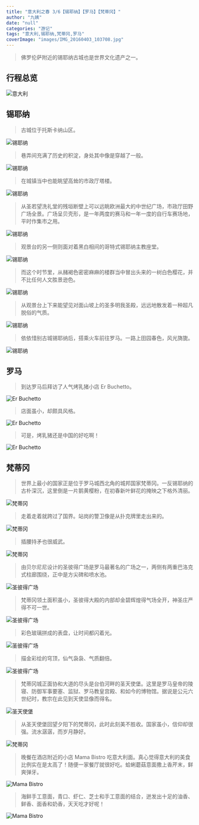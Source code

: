 ```yaml
---
title: "意大利之春 3/6【锡耶纳】【罗马】【梵蒂冈】"
author: "九姨"
date: "null"
categories: "游记"
tags: "意大利,锡耶纳,梵蒂冈,罗马"
coverImage: "images/IMG_20160403_103708.jpg"
---
```


>佛罗伦萨附近的锡耶纳古城也是世界文化遗产之一。

## 行程总览

![意大利](images/)

## 锡耶纳

>古城位于托斯卡纳山区。

![锡耶纳](images/IMG_0436-e1539510126587.jpg)

>巷弄间充满了历史的积淀，身处其中像是穿越了一般。

![锡耶纳](images/IMG_0437-e1539510776935.jpg)

>在城镇当中也能眺望高耸的市政厅塔楼。

![锡耶纳](images/IMG_0438.jpg)

>从圣若望洗礼堂的残垣断壁上可以远眺欧洲最大的中世纪广场，市政厅田野广场全景。广场呈贝壳形，是一年两度的赛马和一年一度的自行车赛场地，平时作集市之用。

![锡耶纳](images/IMG_20160403_103708.jpg)

>观景台的另一侧则面对着黑白相间的哥特式锡耶纳主教座堂。

![锡耶纳](images/IMG_20160403_102824.jpg)

>而这个时节里，从赭褐色密密麻麻的楼群当中冒出头来的一树白色樱花，并不比任何人文胜景逊色。

![锡耶纳](images/IMG_20160403_103037.jpg)

>从观景台上下来能望见对面山坡上的圣多明我圣殿，远远地散发着一种超凡脱俗的气质。

![锡耶纳](images/IMG_20160403_110818.jpg)

>依依惜别古城锡耶纳后，搭乘火车前往罗马。一路上田园春色，风光旖旎。

![锡耶纳](images/IMG_20160403_120701.jpg)

## 罗马

>到达罗马后拜访了人气烤乳猪小店 Er Buchetto。

![Er Buchetto](images/IMG_0457-e1539510829371.jpg)

>店面虽小，却颇具风格。

![Er Buchetto](images/IMG_0454.jpg)

>可是，烤乳猪还是中国的好吃啊！

![Er Buchetto](images/IMG_0456-e1539510800849.jpg)

## 梵蒂冈

>世界上最小的国家正是位于罗马城西北角的城邦国家梵蒂冈。一反锡耶纳的古朴深沉，这里倒是一片鹅黄樱粉，在初春新叶鲜花的掩映之下格外清丽。

![梵蒂冈](images/IMG_0442.jpg)

>走着走着就跨过了国界。站岗的警卫像是从扑克牌里走出来的。

![梵蒂冈](images/IMG_20160403_172224.jpg)

>插腰持矛也很威武。

![梵蒂冈](images/IMG_20160403_173522-e1539510382286.jpg)

>由贝尔尼尼设计的圣彼得广场是罗马最著名的广场之一，两侧有两重巴洛克式柱廊围绕，正中是方尖碑和喷水池。

![圣彼得广场](images/IMG_20160403_172524.jpg)

>梵蒂冈领土面积虽小，圣彼得大殿的内部却金碧辉煌得气场全开，神圣庄严得不可一世。

![圣彼得广场](images/IMG_20160403_174514-e1540240721726.jpg)

>彩色玻璃拼成的表盘，让时间都闪着光。

![圣彼得广场](images/IMG_20160403_174530-e1539510352414.jpg)

>描金彩绘的穹顶，仙气袅袅、气质翻倍。

![圣彼得广场](images/IMG_20160403_175419.jpg)

>梵蒂冈城正面协和大道的尽头是台伯河畔的圣天使堡。这里是罗马皇帝的陵寝、防御军事要塞、监狱、罗马教皇宫殿、和如今的博物馆。据说是公元六世纪时，教宗在此见到天使显像而得名。

![圣天使堡](images/IMG_20160403_181646.jpg)

>从圣天使堡回望夕阳下的梵蒂冈，此时此刻美不胜收。国家虽小，信仰却很强。流水潺潺，而岁月静好。

![梵蒂冈](images/IMG_0444.jpg)

>晚餐在酒店附近的小店 Mama Bistro 吃意大利面。真心觉得意大利的美食比例实在是太高了！随便一家餐厅就很好吃。蛤蜊蘑菇意面撒上香芹末，鲜爽弹牙。

![Mama Bistro](images/IMG_20160403_191006.jpg)

>海鲜手工意面，青口、虾仁、芝士和手工意面的结合，迸发出十足的油香、鲜香、面香和奶香，天天吃才好呢！

![Mama Bistro](images/IMG_20160403_190957-e1539510510582.jpg)
